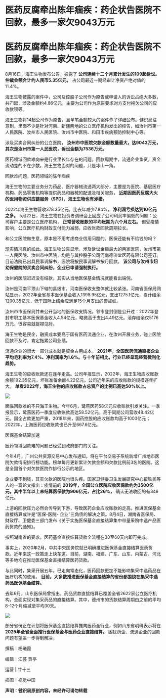 # 医药反腐牵出陈年痼疾：药企状告医院不回款，最多一家欠9043万元

# 医药反腐牵出陈年痼疾：药企状告医院不回款，最多一家欠9043万元

8月16日，海王生物发布公告，披露了 **公司连续十二个月累计发生的109起诉讼。仲裁金额合计约人民币5.35亿元，**
占公司最近一期经审计净资产绝对值的11.4%。

海王生物披露的案件中，公司及控股子公司作为原告或申请人的诉讼占绝大多数，共71起，涉及金额约4.86亿元，主要为公司作为原告要求对方支付拖欠公司的应收款项等。

海王生物将14起公司作为原告，且单笔金额较大的案件作了详细公布。健识局注意到，里面不少是针对河南、新疆两地的公立医疗机构发出的控告，如汝州市第一人民医院、汝州市人民医院、汝州市中医院、和田市疾病预防控制中心等。

涉及买卖合同纠纷的公立医院， **汝州市中医院欠款金额数量最大，达9043万元，其次是汝州市第一人民医院，诉讼金额为7536万元。**

医药领域回款难向来是行业里长年存在的问题。回款周期中，流通企业垫资，资金流动差的不在少数。海王生物面对的问题，只是冰山一角。

回款难问题，医药领域的陈年痼疾

海王生物的主要业务分为药品、医疗器械流通两大部分，主要是为医院、基层医疗机构、药品零售机构等提供药品和器械的配送及相关服务，
**近期因医药反腐大火的医用物资供应链服务（SPD），海王生物也有涉猎。**

2022年海王生物营收378.35亿元，比去年减少7.84%， **净利润亏损达到10亿元之多。**
5月22日，海王生物在投资者调研会上回应了公司利润率偏低的问题：公司客户主要是公立医疗机构， **正常营收账款的平均账期为六个月左右。**
但受疫情影响，公立医疗机构财政支付能力减弱，应收账款回款周期拉长。

和公立医院做生意，原本是不用考虑商业信用问题的。医保还能有不给钱的吗？

现实情况真的如此。海王生物公告显示，涉及诉讼金额最大的两家医院，汝州市第一人民医院、汝州市中医院，均是与其控股子公司河南德济堂医药有限公司签订。目前法院已出具民事调解书，医院将按民事调解书按月回款。
**该公司与汝州市妇幼保健院的买卖合同纠纷，企业已申请强制执行。**

汝州的医院迟迟没有结款，其实从当地医保基金情况就能看出端倪。

汝州是河南平顶山下辖的县级市，河南医保收支整体就比较紧张。河南省医保局网站显示，2022年全省基本医保基金收入1398.95亿元，支出1275.1亿元，累计结余1200.35亿元，低于国际上结余应满足15个月支出的警戒线。

汝州市市医保局并未公开当地的医保收支情况。邻市登封倒是公开过：2022年登封市职工基本医保基金收入4.54亿元，略微高于支出4.49亿元。滚存结余仅5176万元，很容易就捉襟见肘。

海王生物是民企，融资成本要高于国有医药流通企业，在汝州开展业务，碰上医院回款不及时，肯定拖累公司业绩。

流通企业的很大一部分成本就是资金占用成本。
**2021年，全国医药流通直报企业平均毛利率为7.4%、净利润率为1.6%。与十年前相比，行业已经呈现经营微利化趋势。**

海王生物的应收账款还在连年走高。公司年报显示，2022年，海王生物应收账款余额192.35亿元，坏账准备余额4.22亿元。公司近年来的应收账款的规模逐年扩大。
**单看2022年，海王生物的应收账款占总资产的比例已高达50%以上。**

![](https://inews.gtimg.com/om_bt/OxHxTjkwvfJpUnUrsdTLHuvT3Z-yAm-72zXD4IbyLSeugAA/1000)

面临回款难的不只海王生物。今年6月，鹭燕医药58亿元应收账款引发关注。一季报显示，鹭燕医药一季度应收账款高达58.52亿元，高于同期公司营收48.42亿元。国企占款更加严重，2018年来，国药控股的应收账款均高于1000亿元；2022年，上海医药应收账款也已升至667.6亿元。

医保基金结算加速

医药领域回款难的问题已经受到政府部门的关注。

今年4月，广州公共资源交易中心发布通知，将在平台交易子系统新增广州地市医院欠款情况排行榜功能。榜单每月更新累计欠款金额和欠款比例前3名的医院。这是全国首个对欠款医院作排行公示的地区。

企业要不到钱，其实欠款的医院也很头疼。国家卫健委卫生发展研究中心翟铁民等人的一篇论文指出：疫情前的
**2019年，全国公立医院应收医保款约为3500亿元，其中半年以上未结算医保款为906亿元，占比26%，** 确认无法收回的有349亿元。

上游的回款压力必然会传导到下游，导致医药企业应收账款的走高。推进医保基金直接结算或许是“医保-医院-
企业”三角债的解决之策。8月4日，湖南省医保局、财政厅、卫健委三部门发布《关于实施医保基金直接结算集中带量采购中选产品医药货款的通知》。

按照湖南省的要求，医药基金直接结算货款全流程在30至60天内即可完成。

事实上，2020年2月，中共中央国务院就已明确推进医保基金直接结算医药货款。近年来这一政策走上快车道。目前，湖南、福建、广东、山东、内蒙古、河北等多地均在推动医保基金直接结算医药货款。

与此同时，集采开展五年，已走向常态化，医药回款更加不能影响集采中选药品在医疗机构的使用。
**目前，大多数推进医保基金直接结算的省份都围绕在集采中选药品医保基金结算。**

去年6月，山东医保局曾指出，药品货款直接结算已覆盖全省2622家公立医疗机构，全面实现对集采药品的直接结算。其中，德州市的货款结算周期由之前的平均8-12个月缩减至平均30天。

![](https://inews.gtimg.com/om_bt/OLJKG1hq2Zmh_sja8Y1_cg7zUTwi7j0k1y7yil4ccscp4AA/1000)

部分省份正在计划将医保基金直接结算推向医药全行业，例如山东省明确表示将在 **2025年全省全面推行医保基金与医药企业直接结算。**
困扰药企、流通企业的回款问题有望进一步得到解决。

撰稿｜杨曦霞

编辑｜江芸 贾亭

运营 | 廿十三

插图｜视觉中国

**声明：健识局原创内容，未经许可请勿转载**

